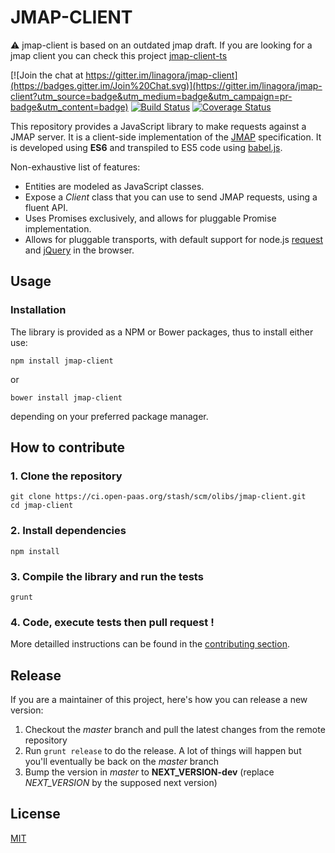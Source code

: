# JMAP-CLIENT

:warning: jmap-client is based on an outdated jmap draft. If you are looking for a jmap client you can check this project [jmap-client-ts](https://github.com/OpenPaaS-Suite/jmap-client-ts)

[![Join the chat at https://gitter.im/linagora/jmap-client](https://badges.gitter.im/Join%20Chat.svg)](https://gitter.im/linagora/jmap-client?utm_source=badge&utm_medium=badge&utm_campaign=pr-badge&utm_content=badge) [![Build Status](https://travis-ci.org/linagora/jmap-client.svg?branch=master)](https://travis-ci.org/linagora/jmap-client) [![Coverage Status](https://coveralls.io/repos/linagora/jmap-client/badge.svg?branch=master&service=github)](https://coveralls.io/github/linagora/jmap-client?branch=master)

This repository provides a JavaScript library to make requests against a JMAP server.
It is a client-side implementation of the [JMAP](http://jmap.io/spec.html) specification.
It is developed using **ES6** and transpiled to ES5 code using [babel.js](https://babeljs.io/).

Non-exhaustive list of features:
* Entities are modeled as JavaScript classes.
* Expose a *Client* class that you can use to send JMAP requests, using a fluent API.
* Uses Promises exclusively, and allows for pluggable Promise implementation.
* Allows for pluggable transports, with default support for node.js [request](https://github.com/request/request) and [jQuery](http://jquery.com/) in the browser.

## Usage

### Installation

The library is provided as a NPM or Bower packages, thus to install either use:

    npm install jmap-client

or

    bower install jmap-client

depending on your preferred package manager.

## How to contribute

### 1. Clone the repository

    git clone https://ci.open-paas.org/stash/scm/olibs/jmap-client.git
    cd jmap-client

### 2. Install dependencies

    npm install

### 3. Compile the library and run the tests

    grunt

### 4. Code, execute tests then pull request !

More detailled instructions can be found in the [contributing section](./CONTRIBUTING.md).

## Release

If you are a maintainer of this project, here's how you can release a new version:

1. Checkout the _master_ branch and pull the latest changes from the remote repository
2. Run `grunt release` to do the release. A lot of things will happen but you'll eventually be back on the _master_ branch
3. Bump the version in _master_ to **NEXT_VERSION-dev** (replace _NEXT_VERSION_ by the supposed next version)

## License

[MIT](LICENSE)
